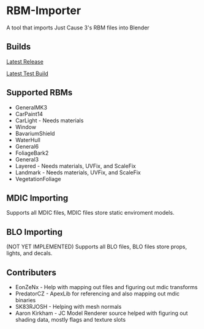 # RBM-Importer
A tool that imports Just Cause 3's RBM files into Blender
## Builds
[Latest Release](https://github.com/Brooen/RBM-Importer/releases/latest "Latest Release")

[Latest Test Build](https://github.com/Brooen/RBM-Importer/raw/refs/heads/main/io_import_rbm.zip "Latest Test Build")
## Supported RBMs
- GeneralMK3
- CarPaint14
- CarLight - Needs materials
- Window
- BavariumShield
- WaterHull
- General6
- FoliageBark2
- General3
- Layered - Needs materials, UVFix, and ScaleFix
- Landmark - Needs materials, UVFix, and ScaleFix
- VegetationFoliage
## MDIC Importing
Supports all MDIC files, MDIC files store static enviroment models.
## BLO Importing
(NOT YET IMPLEMENTED)
Supports all BLO files, BLO files store props, lights, and decals.
## Contributers
- EonZeNx - Help with mapping out files and figuring out mdic transforms
- PredatorCZ - ApexLib for referencing and also mapping out mdic binaries
- SK83RJOSH - Helping with mesh normals
- Aaron Kirkham - JC Model Renderer source helped with figuring out shading data, mostly flags and texture slots

